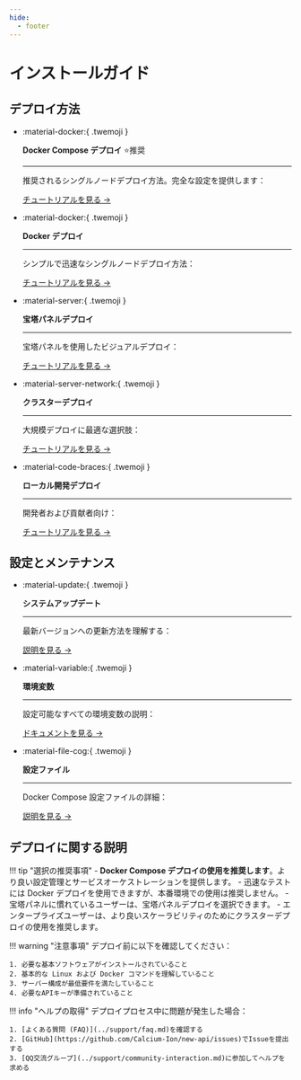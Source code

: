 ```yaml
---
hide:
  - footer
---
```


<style>
  .md-typeset .grid.cards > ul {
    display: grid;
    grid-template-columns: repeat(auto-fit, minmax(16rem, 1fr));
    gap: 1rem;
    margin: 1em 0;
  }
  
  .md-typeset .grid.cards > ul > li {
    border: none;
    border-radius: 0.8rem;
    box-shadow: var(--md-shadow-z2);
    padding: 1.5rem;
    transition: transform 0.25s, box-shadow 0.25s;
    background: linear-gradient(135deg, var(--md-primary-fg-color), var(--md-accent-fg-color));
    color: var(--md-primary-bg-color);
  }

  .md-typeset .grid.cards > ul > li:hover {
    transform: scale(1.02);
    box-shadow: var(--md-shadow-z3);
  }

  .md-typeset .grid.cards > ul > li > hr {
    margin: 0.8rem 0;
    border: none;
    border-bottom: 2px solid var(--md-primary-bg-color);
    opacity: 0.2;
  }

  .md-typeset .grid.cards > ul > li > p {
    margin: 0.5rem 0;
  }

  .md-typeset .grid.cards > ul > li > p > em {
    color: var(--md-primary-bg-color);
    opacity: 0.8;
    font-style: normal;
  }

  .md-typeset .grid.cards > ul > li > p > .twemoji {
    font-size: 2.5rem;
    display: block;
    margin: 0.5rem auto;
  }

  .md-typeset .grid.cards > ul > li a {
    display: inline-flex;
    align-items: center;
    margin-top: 1.2em;
    padding: 0.5em 1.2em;
    color: white;
    background-color: rgba(255, 255, 255, 0.15);
    border-radius: 2em;
    transition: all 0.3s ease;
    font-weight: 500;
    font-size: 0.9em;
    letter-spacing: 0.03em;
    box-shadow: 0 3px 6px rgba(0, 0, 0, 0.1);
    position: relative;
    overflow: hidden;
    text-decoration: none;
  }

  .md-typeset .grid.cards > ul > li a:hover {
    background-color: rgba(255, 255, 255, 0.25);
    text-decoration: none;
    box-shadow: 0 5px 12px rgba(0, 0, 0, 0.2);
    transform: translateX(5px);
  }

  .md-typeset .grid.cards > ul > li a:after {
    content: "→";
    opacity: 0;
    margin-left: -15px;
    transition: all 0.2s ease;
  }

  .md-typeset .grid.cards > ul > li a:hover:after {
    opacity: 1;
    margin-left: 5px;
  }
</style>

# インストールガイド

## デプロイ方法

<div class="grid cards" markdown>

-   :material-docker:{ .twemoji }

    **Docker Compose デプロイ** ⭐推奨

    ---

    推奨されるシングルノードデプロイ方法。完全な設定を提供します：
    
    [チュートリアルを見る →](docker-compose-installation.md)

-   :material-docker:{ .twemoji }

    **Docker デプロイ**

    ---

    シンプルで迅速なシングルノードデプロイ方法：
    
    [チュートリアルを見る →](docker-installation.md)

-   :material-server:{ .twemoji }

    **宝塔パネルデプロイ**

    ---

    宝塔パネルを使用したビジュアルデプロイ：
    
    [チュートリアルを見る →](bt-docker-installation.md)

-   :material-server-network:{ .twemoji }

    **クラスターデプロイ**

    ---

    大規模デプロイに最適な選択肢：
    
    [チュートリアルを見る →](cluster-deployment.md)

-   :material-code-braces:{ .twemoji }

    **ローカル開発デプロイ**

    ---

    開発者および貢献者向け：
    
    [チュートリアルを見る →](local-development.md)

</div>

## 設定とメンテナンス

<div class="grid cards" markdown>

-   :material-update:{ .twemoji }

    **システムアップデート**

    ---

    最新バージョンへの更新方法を理解する：
    
    [説明を見る →](system-update.md)

-   :material-variable:{ .twemoji }

    **環境変数**

    ---

    設定可能なすべての環境変数の説明：
    
    [ドキュメントを見る →](environment-variables.md)

-   :material-file-cog:{ .twemoji }

    **設定ファイル**

    ---

    Docker Compose 設定ファイルの詳細：
    
    [説明を見る →](docker-compose-yml.md)

</div>

## デプロイに関する説明

!!! tip "選択の推奨事項"
    - **Docker Compose デプロイの使用を推奨します**。より良い設定管理とサービスオーケストレーションを提供します。
    - 迅速なテストには Docker デプロイを使用できますが、本番環境での使用は推奨しません。
    - 宝塔パネルに慣れているユーザーは、宝塔パネルデプロイを選択できます。
    - エンタープライズユーザーは、より良いスケーラビリティのためにクラスターデプロイの使用を推奨します。

!!! warning "注意事項"
    デプロイ前に以下を確認してください：

    1. 必要な基本ソフトウェアがインストールされていること
    2. 基本的な Linux および Docker コマンドを理解していること
    3. サーバー構成が最低要件を満たしていること
    4. 必要なAPIキーが準備されていること

!!! info "ヘルプの取得"
    デプロイプロセス中に問題が発生した場合：

    1. [よくある質問 (FAQ)](../support/faq.md)を確認する
    2. [GitHub](https://github.com/Calcium-Ion/new-api/issues)でIssueを提出する
    3. [QQ交流グループ](../support/community-interaction.md)に参加してヘルプを求める